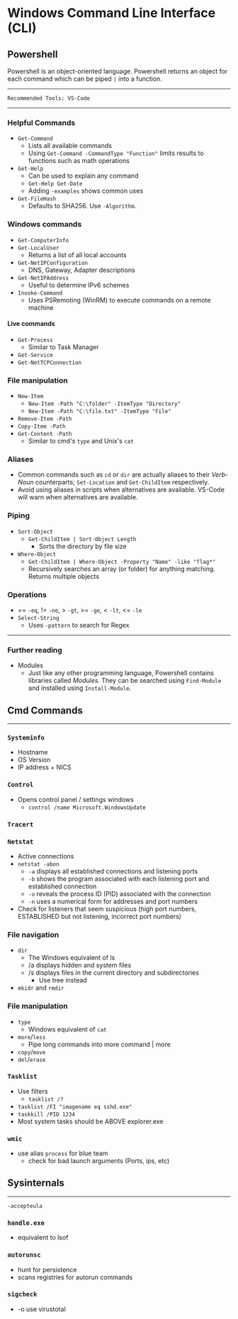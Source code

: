 # Windows Command Line Interface (CLI)
## Powershell
Powershell is an object-oriented language. Powershell returns an object for each command which can be piped `|` into a function.
* * *
`Recommended Tools: VS-Code`
* * *
### Helpful Commands
- `Get-Command`
	- Lists all available commands
	- Using `Get-Command -CommandType "Function"` limits results to functions such as math operations
- `Get-Help`
	- Can be used to explain any command
	- `Get-Help Get-Date`
	- Adding `-examples` shows common uses
- `Get-FileHash`
	- Defaults to SHA256. Use `-Algorithm`.
### Windows commands
- `Get-ComputerInfo`
- `Get-LocalUser`
	- Returns a list of all local accounts
- `Get-NetIPConfiguration`
	- DNS, Gateway, Adapter descriptions
- `Get-NetIPAddress`
	- Useful to determine IPv6 schemes
- `Invoke-Command`
	- Uses PSRemoting (WinRM) to execute commands on a remote machine
#### Live commands
- `Get-Process`
	- Similar to Task Manager
- `Get-Service`
- `Get-NetTCPConnection`
### File manipulation
- `New-Item`
	- `New-Item -Path "C:\folder" -ItemType "Directory"`
	- `New-Item -Path "C:\file.txt" -ItemType "File"`
- `Remove-Item -Path`
- `Copy-Item -Path`
- `Get-Content -Path`
	- Similar to cmd's `type` and Unix's `cat`
### Aliases
- Common commands such as `cd` or `dir` are actually aliases to their *Verb-Noun* counterparts; `Set-Location` and `Get-ChildItem` respectively.
- Avoid using aliases in scripts when alternatives are available. VS-Code will warn when alternatives are available.
### Piping
- `Sort-Object`
	- `Get-ChildItem | Sort-Object Length`
		- Sorts the directory by file size
- `Where-Object`
	- `Get-ChildItem | Where-Object -Property "Name" -like "flag*"`
	- Recursively searches an array (or folder) for anything matching. Returns multiple objects
### Operations
- == `-eq`, != `-ne`, > `-gt`, >= `-ge`, < `-lt`, <= `-le`
- `Select-String`
	- Uses `-pattern` to search for Regex
* * *
### Further reading
- Modules
	- Just like any other programming language, Powershell contains libraries called *Modules.* They can be searched using `Find-Module` and installed using `Install-Module`.

## Cmd Commands
---
### `Systeminfo`

- Hostname
- OS Version
- IP address + NICS
### `Control`
-	Opens control panel / settings windows
	-	`control /name Microsoft.WindowsUpdate`
### `Tracert`
### `Netstat`

- Active connections
- `netstat -abon`
	- `-a` displays all established connections and listening ports
	- `-b` shows the program associated with each listening port and established connection
	- `-o` reveals the process ID (PID) associated with the connection
	- `-n` uses a numerical form for addresses and port numbers
- Check for listeners that seem suspicious (high port numbers, ESTABLISHED but not listening, incorrect port numbers)

### File navigation

- `dir`
	- The Windows equivalent of ls
	- /a displays hidden and system files
	- /s displays files in the current directory and subdirectories
		- Use tree instead
- `mkidr` and `rmdir`

### File manipulation

- `type`
	- Windows equivalent of `cat`
- `more`/`less`
	- Pipe long commands into more command | more
- `copy`/`move` 
- `del`/`erase`

### `Tasklist`

- Use filters
	- `tasklist /?`
- `tasklist /FI "imagename eq sshd.exe"`
- `taskkill /PID 1234`
- Most system tasks should be ABOVE explorer.exe

### `wmic`
- use alias `process` for blue team
    - check for bad launch arguments (Ports, ips, etc)
## Sysinternals
---
`-accepteula`
### `handle.exe`
- equivalent to lsof
### `autorunsc`
- hunt for persistence
- scans registries for autorun commands
### `sigcheck`
- -o use virustotal